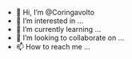 - 👋 Hi, I’m @Coringavolto
- 👀 I’m interested in ...
- 🌱 I’m currently learning ...
- 💞️ I’m looking to collaborate on ...
- 📫 How to reach me ...

<!---
Coringavolto/Coringavolto is a ✨ special ✨ repository because its `README.md` (this file) appears on your GitHub profile.
You can click the Preview link to take a look at your changes.
--->

